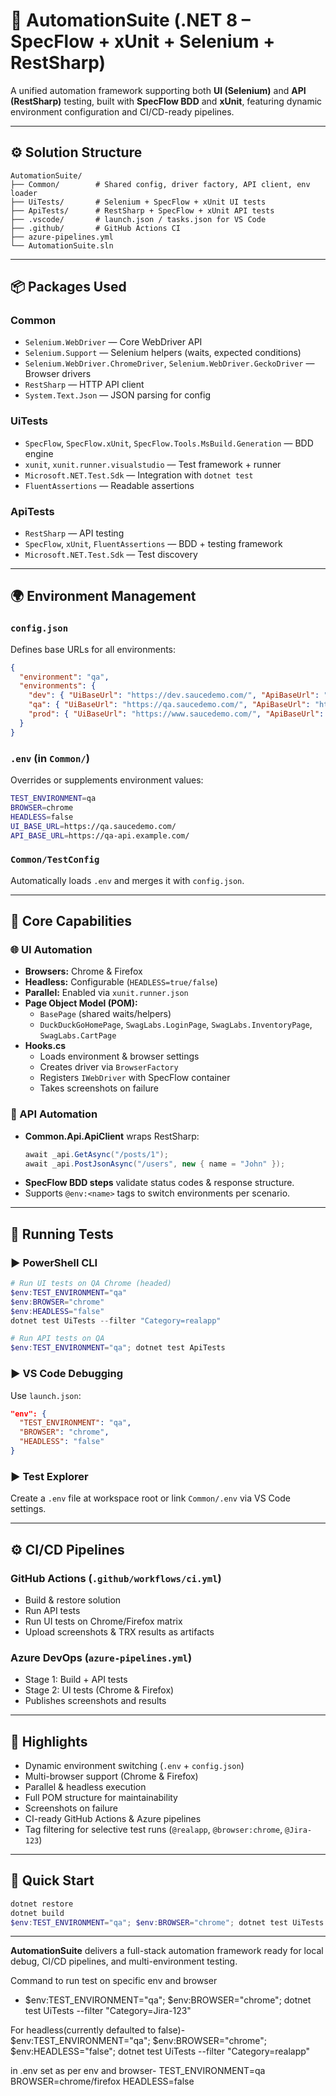 # 🧩 AutomationSuite (.NET 8 – SpecFlow + xUnit + Selenium + RestSharp)

A unified automation framework supporting both **UI (Selenium)** and **API (RestSharp)** testing, built with **SpecFlow BDD** and **xUnit**, featuring dynamic environment configuration and CI/CD-ready pipelines.

---

## ⚙️ Solution Structure
```
AutomationSuite/
├── Common/        # Shared config, driver factory, API client, env loader
├── UiTests/       # Selenium + SpecFlow + xUnit UI tests
├── ApiTests/      # RestSharp + SpecFlow + xUnit API tests
├── .vscode/       # launch.json / tasks.json for VS Code
├── .github/       # GitHub Actions CI
├── azure-pipelines.yml
└── AutomationSuite.sln
```

---

## 📦 Packages Used

### Common
- `Selenium.WebDriver` — Core WebDriver API  
- `Selenium.Support` — Selenium helpers (waits, expected conditions)  
- `Selenium.WebDriver.ChromeDriver`, `Selenium.WebDriver.GeckoDriver` — Browser drivers  
- `RestSharp` — HTTP API client  
- `System.Text.Json` — JSON parsing for config  

### UiTests
- `SpecFlow`, `SpecFlow.xUnit`, `SpecFlow.Tools.MsBuild.Generation` — BDD engine  
- `xunit`, `xunit.runner.visualstudio` — Test framework + runner  
- `Microsoft.NET.Test.Sdk` — Integration with `dotnet test`  
- `FluentAssertions` — Readable assertions  

### ApiTests
- `RestSharp` — API testing  
- `SpecFlow`, `xUnit`, `FluentAssertions` — BDD + testing framework  
- `Microsoft.NET.Test.Sdk` — Test discovery  

---

## 🌍 Environment Management

### `config.json`
Defines base URLs for all environments:
```json
{
  "environment": "qa",
  "environments": {
    "dev": { "UiBaseUrl": "https://dev.saucedemo.com/", "ApiBaseUrl": "https://dev-api.example.com/" },
    "qa": { "UiBaseUrl": "https://qa.saucedemo.com/", "ApiBaseUrl": "https://qa-api.example.com/" },
    "prod": { "UiBaseUrl": "https://www.saucedemo.com/", "ApiBaseUrl": "https://api.example.com/" }
  }
}
```

### `.env` (in `Common/`)
Overrides or supplements environment values:
```bash
TEST_ENVIRONMENT=qa
BROWSER=chrome
HEADLESS=false
UI_BASE_URL=https://qa.saucedemo.com/
API_BASE_URL=https://qa-api.example.com/
```

### `Common/TestConfig`
Automatically loads `.env` and merges it with `config.json`.

---

## 🧠 Core Capabilities

### 🌐 UI Automation
- **Browsers:** Chrome & Firefox  
- **Headless:** Configurable (`HEADLESS=true/false`)  
- **Parallel:** Enabled via `xunit.runner.json`  
- **Page Object Model (POM):**
  - `BasePage` (shared waits/helpers)
  - `DuckDuckGoHomePage`, `SwagLabs.LoginPage`, `SwagLabs.InventoryPage`, `SwagLabs.CartPage`
- **Hooks.cs**
  - Loads environment & browser settings
  - Creates driver via `BrowserFactory`
  - Registers `IWebDriver` with SpecFlow container
  - Takes screenshots on failure

### 🔄 API Automation
- **Common.Api.ApiClient** wraps RestSharp:
  ```csharp
  await _api.GetAsync("/posts/1");
  await _api.PostJsonAsync("/users", new { name = "John" });
  ```
- **SpecFlow BDD steps** validate status codes & response structure.  
- Supports `@env:<name>` tags to switch environments per scenario.

---

## 🧪 Running Tests

### ▶ PowerShell CLI
```powershell
# Run UI tests on QA Chrome (headed)
$env:TEST_ENVIRONMENT="qa"
$env:BROWSER="chrome"
$env:HEADLESS="false"
dotnet test UiTests --filter "Category=realapp"

# Run API tests on QA
$env:TEST_ENVIRONMENT="qa"; dotnet test ApiTests
```

### ▶ VS Code Debugging
Use `launch.json`:
```json
"env": {
  "TEST_ENVIRONMENT": "qa",
  "BROWSER": "chrome",
  "HEADLESS": "false"
}
```

### ▶ Test Explorer
Create a `.env` file at workspace root or link `Common/.env` via VS Code settings.

---

## ⚙️ CI/CD Pipelines

### GitHub Actions (`.github/workflows/ci.yml`)
- Build & restore solution
- Run API tests
- Run UI tests on Chrome/Firefox matrix
- Upload screenshots & TRX results as artifacts

### Azure DevOps (`azure-pipelines.yml`)
- Stage 1: Build + API tests  
- Stage 2: UI tests (Chrome & Firefox)  
- Publishes screenshots and results  

---

## 🧩 Highlights

- Dynamic environment switching (`.env` + `config.json`)
- Multi-browser support (Chrome & Firefox)
- Parallel & headless execution
- Full POM structure for maintainability
- Screenshots on failure
- CI-ready GitHub Actions & Azure pipelines
- Tag filtering for selective test runs (`@realapp`, `@browser:chrome`, `@Jira-123`)

---

## 🚀 Quick Start

```powershell
dotnet restore
dotnet build
$env:TEST_ENVIRONMENT="qa"; $env:BROWSER="chrome"; dotnet test UiTests
```

---

**AutomationSuite** delivers a full-stack automation framework ready for local debug, CI/CD pipelines, and multi-environment testing.



Command to run test on specific env and browser
  - $env:TEST_ENVIRONMENT="qa"; $env:BROWSER="chrome"; dotnet test UiTests --filter "Category=Jira-123"

For headless(currently defaulted to false)-
  $env:TEST_ENVIRONMENT="qa"; $env:BROWSER="chrome"; $env:HEADLESS="false"; dotnet test UiTests --filter "Category=realapp"

in .env set as per env and browser-
TEST_ENVIRONMENT=qa
BROWSER=chrome/firefox
HEADLESS=false